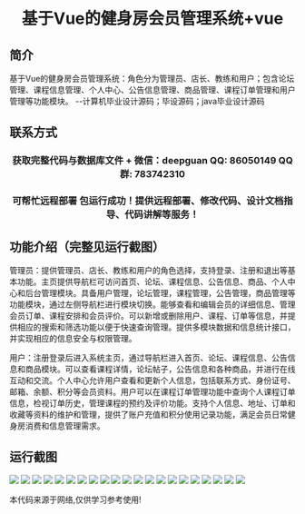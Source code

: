 <p><h1 align="center">基于Vue的健身房会员管理系统+vue</h1></p>

## 简介
基于Vue的健身房会员管理系统：角色分为管理员、店长、教练和用户；包含论坛管理、课程信息管理、个人中心、公告信息管理、商品管理、课程订单管理和用户管理等功能模块。    --计算机毕业设计源码；毕设源码；java毕业设计源码


## 联系方式
<p><h3 align="center">获取完整代码与数据库文件 + 微信：deepguan QQ: 86050149 QQ群: 783742310</h3></p>
<p><h3 align="center">可帮忙远程部署 包运行成功！提供远程部署、修改代码、设计文档指导、代码讲解等服务！</h3></p>

## 功能介绍（完整见运行截图）
管理员：提供管理员、店长、教练和用户的角色选择，支持登录、注册和退出等基本功能。主页提供导航栏可访问首页、论坛、课程信息、公告信息、商品、个人中心和后台管理模块。具备用户管理，论坛管理，课程管理，公告管理，商品管理等功能模块，通过左侧导航栏进行模块切换。能够查看和编辑会员的详细信息、管理会员订单、课程安排和会员评价。可以新增或删除用户、课程、订单等信息，并提供相应的搜索和筛选功能以便于快速查询管理。提供多模块数据和信息统计接口，并实现相应的信息安全与权限管理。

用户：注册登录后进入系统主页，通过导航栏进入首页、论坛、课程信息、公告信息和商品模块。可以查看课程详情，论坛帖子，公告信息和各种商品，并进行在线互动和交流。个人中心允许用户查看和更新个人信息，包括联系方式、身份证号、邮箱、余额、积分等会员资料。用户可以在课程订单管理功能中查询个人课程订单信息，检视订单历史，管理课程的预约及评价功能。支持个人信息、地址、订单和收藏等资料的维护和管理，提供了账户充值和积分使用记录功能，满足会员日常健身房消费和信息管理需求。


## 运行截图
![](https://bs-1329754181.cos.ap-shanghai.myqcloud.com/ssm/GymMembershipManagementSystem/img/001.jpg)
![](https://bs-1329754181.cos.ap-shanghai.myqcloud.com/ssm/GymMembershipManagementSystem/img/002.jpg)
![](https://bs-1329754181.cos.ap-shanghai.myqcloud.com/ssm/GymMembershipManagementSystem/img/003.jpg)
![](https://bs-1329754181.cos.ap-shanghai.myqcloud.com/ssm/GymMembershipManagementSystem/img/004.jpg)
![](https://bs-1329754181.cos.ap-shanghai.myqcloud.com/ssm/GymMembershipManagementSystem/img/005.jpg)
![](https://bs-1329754181.cos.ap-shanghai.myqcloud.com/ssm/GymMembershipManagementSystem/img/006.jpg)
![](https://bs-1329754181.cos.ap-shanghai.myqcloud.com/ssm/GymMembershipManagementSystem/img/007.jpg)
![](https://bs-1329754181.cos.ap-shanghai.myqcloud.com/ssm/GymMembershipManagementSystem/img/008.jpg)
![](https://bs-1329754181.cos.ap-shanghai.myqcloud.com/ssm/GymMembershipManagementSystem/img/009.jpg)
![](https://bs-1329754181.cos.ap-shanghai.myqcloud.com/ssm/GymMembershipManagementSystem/img/010.jpg)
![](https://bs-1329754181.cos.ap-shanghai.myqcloud.com/ssm/GymMembershipManagementSystem/img/011.jpg)
![](https://bs-1329754181.cos.ap-shanghai.myqcloud.com/ssm/GymMembershipManagementSystem/img/012.jpg)
![](https://bs-1329754181.cos.ap-shanghai.myqcloud.com/ssm/GymMembershipManagementSystem/img/013.jpg)
![](https://bs-1329754181.cos.ap-shanghai.myqcloud.com/ssm/GymMembershipManagementSystem/img/014.jpg)
![](https://bs-1329754181.cos.ap-shanghai.myqcloud.com/ssm/GymMembershipManagementSystem/img/015.jpg)
![](https://bs-1329754181.cos.ap-shanghai.myqcloud.com/ssm/GymMembershipManagementSystem/img/016.jpg)
![](https://bs-1329754181.cos.ap-shanghai.myqcloud.com/ssm/GymMembershipManagementSystem/img/017.jpg)
![](https://bs-1329754181.cos.ap-shanghai.myqcloud.com/ssm/GymMembershipManagementSystem/img/018.jpg)
![](https://bs-1329754181.cos.ap-shanghai.myqcloud.com/ssm/GymMembershipManagementSystem/img/019.jpg)
![](https://bs-1329754181.cos.ap-shanghai.myqcloud.com/ssm/GymMembershipManagementSystem/img/020.jpg)
![](https://bs-1329754181.cos.ap-shanghai.myqcloud.com/ssm/GymMembershipManagementSystem/img/021.jpg)

<p>本代码来源于网络,仅供学习参考使用!</p>
